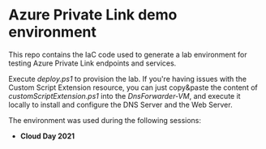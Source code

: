 # Azure Private Link demo environment

This repo contains the IaC code used to generate a lab environment for testing Azure Private Link endpoints and services.

Execute *deploy.ps1* to provision the lab. If you're having issues with the Custom Script Extension resource, you can just copy&paste the content of *customScriptExtension.ps1* into the *DnsForwarder-VM*, and execute it locally to install and configure the DNS Server and the Web Server.

The environment was used during the following sessions:

- **Cloud Day 2021**